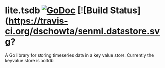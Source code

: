 # lite.tsdb [![GoDoc](https://godoc.org/github.com/dschowta/lite.tsdb?status.svg)](https://godoc.org/github.com/dschowta/lite.tsdb) [![Build Status](https://travis-ci.org/dschowta/senml.datastore.svg?
A Go library for storing timeseries data in a key value store.
Currently the keyvalue store is boltdb
